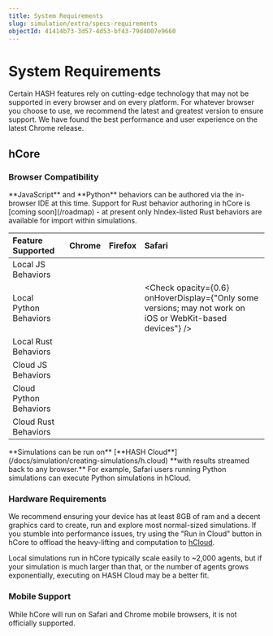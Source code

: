 ```yaml
---
title: System Requirements
slug: simulation/extra/specs-requirements
objectId: 41414b73-3d57-4d53-bf43-79d4007e9660
---
```


# System Requirements

Certain HASH features rely on cutting-edge technology that may not be supported in every browser and on every platform. For whatever browser you choose to use, we recommend the latest and greatest version to ensure support. We have found the best performance and user experience on the latest Chrome release.

## hCore

### Browser Compatibility

<Hint style="info">
**JavaScript** and **Python** behaviors can be authored via the in-browser IDE at this time. Support for Rust behavior authoring in hCore is [coming soon](/roadmap) - at present only hIndex-listed Rust behaviors are available for import within simulations.
</Hint>

| Feature Supported | Chrome    | Firefox   | Safari    |
| :---------------------------- | :-------- | :-------- | :-------- |
| Local JS Behaviors            | <Check /> | <Check /> | <Check /> |
| Local Python Behaviors        | <Check /> | <Check /> | <Check opacity={0.6} onHoverDisplay={"Only some versions; may not work on iOS or WebKit-based devices"} /> |
| Local Rust Behaviors          | <Check /> | <Check /> | <Check /> |
| Cloud JS Behaviors            | <Check /> | <Check /> | <Check /> |
| Cloud Python Behaviors        | <Check /> | <Check /> | <Check /> |
| Cloud Rust Behaviors          | <Check /> | <Check /> | <Check /> |

<Hint style="success">
**Simulations can be run on** [**HASH Cloud**](/docs/simulation/creating-simulations/h.cloud) **with results streamed back to any browser.** For example, Safari users running Python simulations can execute Python simulations in hCloud.
</Hint>

### Hardware Requirements

We recommend ensuring your device has at least 8GB of ram and a decent graphics card to create, run and explore most normal-sized simulations. If you stumble into performance issues, try using the "Run in Cloud" button in hCore to offload the heavy-lifting and computation to [hCloud](/docs/simulation/creating-simulations/h.cloud).

Local simulations run in hCore typically scale easily to ~2,000 agents, but if your simulation is much larger than that, or the number of agents grows exponentially, executing on HASH Cloud may be a better fit.

### Mobile Support

While hCore will run on Safari and Chrome mobile browsers, it is not officially supported.

